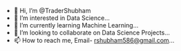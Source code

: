 - 👋 Hi, I’m @TraderShubham
- 👀 I’m interested in Data Science...
- 🌱 I’m currently learning Machine Learning...
- 💞️ I’m looking to collaborate on Data Science Projects...
- 📫 How to reach me, Email- rshubham586@gmail.com...

<!---
TraderShubham/TraderShubham is a ✨ special ✨ repository because its `README.md` (this file) appears on your GitHub profile.
You can click the Preview link to take a look at your changes.
--->
